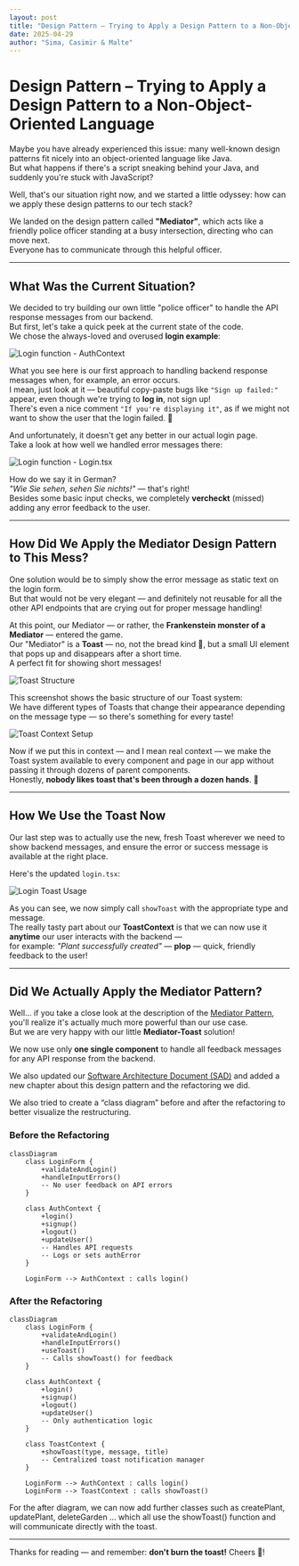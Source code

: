 ```yaml
---
layout: post
title: "Design Pattern – Trying to Apply a Design Pattern to a Non-Object-Oriented Language"
date: 2025-04-29
author: "Sima, Casimir & Malte"
---
```


# Design Pattern – Trying to Apply a Design Pattern to a Non-Object-Oriented Language

Maybe you have already experienced this issue: many well-known design patterns fit nicely into an object-oriented language like Java.  
But what happens if there's a script sneaking behind your Java, and suddenly you're stuck with JavaScript?

Well, that's our situation right now, and we started a little odyssey: how can we apply these design patterns to our tech stack?

We landed on the design pattern called **"Mediator"**, which acts like a friendly police officer standing at a busy intersection, directing who can move next.  
Everyone has to communicate through this helpful officer.

---

## What Was the Current Situation?

We decided to try building our own little "police officer" to handle the API response messages from our backend.  
But first, let's take a quick peek at the current state of the code.  
We chose the always-loved and overused **login example**:

![Login function - AuthContext](/gardeningApp/assets/screenshots/designPattern-before-error-handling03.png)

What you see here is our first approach to handling backend response messages when, for example, an error occurs.  
I mean, just look at it — beautiful copy-paste bugs like `"Sign up failed:"` appear, even though we're trying to **log in**, not sign up!  
There's even a nice comment `"If you're displaying it"`, as if we might not want to show the user that the login failed. 🙈

And unfortunately, it doesn't get any better in our actual login page.  
Take a look at how well we handled error messages there:

![Login function - Login.tsx](/gardeningApp/assets/screenshots/designPattern-before-error-handling02.png)

How do we say it in German?  
*"Wie Sie sehen, sehen Sie nichts!"* — that's right!  
Besides some basic input checks, we completely **vercheckt** (missed) adding any error feedback to the user.

---

## How Did We Apply the Mediator Design Pattern to This Mess?

One solution would be to simply show the error message as static text on the login form.  
But that would not be very elegant — and definitely not reusable for all the other API endpoints that are crying out for proper message handling!

At this point, our Mediator — or rather, the **Frankenstein monster of a Mediator** — entered the game.  
Our "Mediator" is a **Toast** — no, not the bread kind 🍞, but a small UI element that pops up and disappears after a short time.  
A perfect fit for showing short messages!

![Toast Structure](/gardeningApp/assets/screenshots/designPattern-before-error-handling-refactor05.png)

This screenshot shows the basic structure of our Toast system:  
We have different types of Toasts that change their appearance depending on the message type — so there's something for every taste!

![Toast Context Setup](/gardeningApp/assets/screenshots/designPattern-before-error-handling-refactor04.png)

Now if we put this in context — and I mean real context — we make the Toast system available to every component and page in our app without passing it through dozens of parent components.  
Honestly, **nobody likes toast that's been through a dozen hands**. 🥴

---

## How We Use the Toast Now

Our last step was to actually use the new, fresh Toast wherever we need to show backend messages, and ensure the error or success message is available at the right place.

Here's the updated `login.tsx`:

![Login Toast Usage](/gardeningApp/assets/screenshots/designPattern-before-error-handling-refactor01.png)

As you can see, we now simply call `showToast` with the appropriate type and message.  
The really tasty part about our **ToastContext** is that we can now use it **anytime** our user interacts with the backend —  
for example: *"Plant successfully created"* — **plop** — quick, friendly feedback to the user!

---

## Did We Actually Apply the Mediator Pattern?

Well... if you take a close look at the description of the [Mediator Pattern](https://refactoring.guru/design-patterns/mediator), you'll realize it's actually much more powerful than our use case.  
But we are very happy with our little **Mediator-Toast** solution!

We now use only **one single component** to handle all feedback messages for any API response from the backend.

We also updated our [Software Architecture Document (SAD)](https://github.com/DHBW-Malte/gardeningApp/blob/main/green-fingers/docs/SoftwareArchitectureDocument.md) and added a new chapter about this design pattern and the refactoring we did.

We also tried to create a “class diagram” before and after the refactoring to better visualize the restructuring.

### Before the Refactoring
```mermaid
classDiagram
    class LoginForm {
        +validateAndLogin()
        +handleInputErrors()
        -- No user feedback on API errors
    }

    class AuthContext {
        +login()
        +signup()
        +logout()
        +updateUser()
        -- Handles API requests
        -- Logs or sets authError
    }

    LoginForm --> AuthContext : calls login()
```

### After the Refactoring
```mermaid
classDiagram
    class LoginForm {
        +validateAndLogin()
        +handleInputErrors()
        +useToast()
        -- Calls showToast() for feedback
    }

    class AuthContext {
        +login()
        +signup()
        +logout()
        +updateUser()
        -- Only authentication logic
    }

    class ToastContext {
        +showToast(type, message, title)
        -- Centralized toast notification manager
    }

    LoginForm --> AuthContext : calls login()
    LoginForm --> ToastContext : calls showToast()
```

For the after diagram, we can now add further classes such as createPlant, updatePlant, deleteGarden ... which all use the showToast() function and will communicate directly with the toast.

---

Thanks for reading — and remember: **don't burn the toast!** Cheers 🥂!
